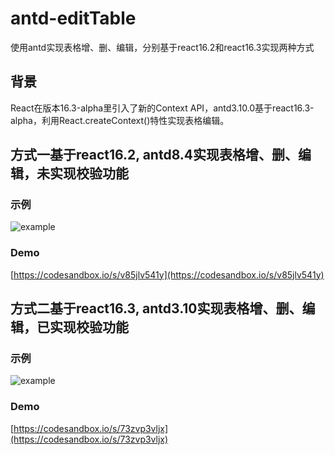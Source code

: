 # antd-editTable
使用antd实现表格增、删、编辑，分别基于react16.2和react16.3实现两种方式

## 背景
React在版本16.3-alpha里引入了新的Context API，antd3.10.0基于react16.3-alpha，利用React.createContext()特性实现表格编辑。

## 方式一基于react16.2, antd8.4实现表格增、删、编辑，未实现校验功能
### 示例
![example](https://github.com/Youzi-wr/antd-editTable/blob/master/react16.2/example.gif)

### Demo
[https://codesandbox.io/s/v85jlv541y](https://codesandbox.io/s/v85jlv541y)


## 方式二基于react16.3, antd3.10实现表格增、删、编辑，已实现校验功能
### 示例
![example](https://github.com/Youzi-wr/antd-editTable/blob/master/react16.3/example.gif)

### Demo
[https://codesandbox.io/s/73zvp3vljx](https://codesandbox.io/s/73zvp3vljx)
